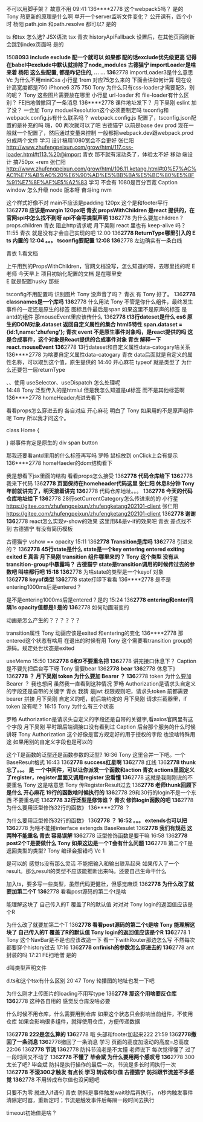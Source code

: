 不可以用脚手架？ 故意不用
09:41
136****2778
这个webpack5吗？ 是的
Tony
热更新的原理是什么啊 单开一个server监听文件变化？ 公开课有，四个小时
杨阳
path.join 和path.resolve 都可以? 是的

ts 和tsx 怎么选? JSX语法 tsx
青衣
historyApiFallback 设置后，在其他页面刷新会跳到index页面吗 是的


150****8093
include exclude 配一个就可以
如果都 配的话exclude优先级更高
记得在babel中exclude中默认就排除了node_modules 
古德猫宁
importLoader是啥来着 
杨阳
这么些配置, 都是咋记住的, ... ... 
136****2778
importLoader3是什么意思 
Vc
为什么不用miniCss 
小行星
1rem 对应75怎么来的 下面会讲如何计算
现在设计高宽度都是750 iPhone6 375 750
Tony
为什么只有css-loader才需要配3，别的呢？ 
Tony
这些图片需要放在哪里 
小行星
url-loader 和 file-loader有什么区别？ 
FE扫地僧撤回了一条消息
136****2778
课件地址发下？ 
月下吴刚
eslint 加了没？ 一会加
Tony
moduelResolution这个必须要制定吗  tsconfig和webpack.config.js有什么联系吗？ 
webpack.config.js 配置了，tsconfig.json配置的是补充的吗 
嗨，00
两次就可以了吧 
古德猫宁
以前是base dev prod
现在一般就一个配置了，然后通过变量来控制
一般都把webpack.dev跟webpack.prod分成两个文件 
学习
设计稿用1080宽会不会更好 
张仁阳
http://www.zhufengpeixun.com/grow/html/117.css-loader.html#t113.%20@import 
青衣
那不就有滚动条了，体验太不好 
移动 端设计 搞750px +rem
张仁阳
http://www.zhufengpeixun.com/grow/html/106.11.ketang.html#t0%E7%AC%AC1%E7%AB%A0%20%E6%90%AD%E5%BB%BA%E5%BC%80%E5%8F%91%E7%8E%AF%E5%A2%83 
学习
不会有 1080是百分百宽 
Caption
window 怎么升级 node 版本呀 
奋斗ing
nvm 




这个样式好像不对 main不应该是padding 120px 这个是和footer平行  
136****2778
应该是margin 120px吧 
青衣
propsWithChildren 是react 提供的，在官网spi中怎么找不到呀 
api不会写类型声明
136****2778
为什么要加children？
props.children
青衣
阻止http请求呢 
月下吴刚
react 里也有 keep-alive  吗？ 
11:55
青衣
就是没有才会自己实现的吧 
12:00
136****2778
ReturnType哪里引入的 
E
ts 内置的 
12:04
。。。
tsconfig要配置 
12:08
136****2778
左边确实有一条白线 


青衣
1.看文档

上午用到的PropsWithChildren，官网文档没写，怎么知道的呀，去哪里找的呢 
E
老师 今天早上 项目初始化配置的文档 是在哪里安  
E
就是配置husky 那些 


tsconfig不用配置吗 识别图片 
Tony
没声音了吗？ 
青衣
有 
Tony
好了。 
136****2778
classnames是一个库吗 
136****2778
什么用法 
Tony
不管是你什么组件，最终发生事件的一定还是原生的标签
图标且件最后是span
如果这里不是原声的标签 是antd的组件 那mouseEvent里应该传什么 
136****2778
t13行dateset是什么
es6 原生的DOM对象.dataset 返回自定义属性的集合 
html5特性
<span data-id="1" data-name="zhufeng"> span.dataset = {id:1,name:'zhufeng'};
青衣
event 不是原生事件对象吗，是react提供的吗 
这是合成事件，这个对象是React提供的合成事件对象
青衣
解释一下react.mouseEvent 
136****2778
13行dateset和自定义属性data-catogary啥关系 
136****2778
为啥要自定义属性data-catogary 
青衣
data后面就是自定义的属性名称，可以取到这个值，原生提供的 
14:40
开心麻花
typeof 就是类型了 为什么还要包一层returnType 

、、使用 useSelector、useDispatch 怎么处理呢  
14:48
Tony
泛型传入的是htmlul 但是我怎么知道是ul标签 而不是其他标签啊 
136****2778
homeHeader点进去看下  


看看props怎么穿进去的 各自对应 
开心麻花
明白了 
Tony
如果用的不是原声组件呢 
Tony
所以我才问这个。 

class Home {

}
绑事件肯定是原生的 div span button
<Home onclick>


那我还要看antd里用的什么标签再写吗 
罗畅
鼠标放到 onClick上会有提示 
136****2778
homeHaeder的dom结构看下 


我是想看下jsx里面的结构 看看props怎么接受 
136****2778
代码仓库给下 
136****2778
我来下代码 
136****2778
页面保持在homeheader代码这里 
张仁阳
休息8分钟 
Tony
年前就讲完了，明天接着讲完
136****2778
代码仓库地址。。。 
136****2778
今天的代码仓库地址给下 
136****2778
28行setCurrentCategory怎么传进来的的 
小行星
https://gitee.com/zhufengpeixun/zhufengketang202101-client 
张仁阳
https://gitee.com/zhufengpeixun/zhufengketang202101-client 
136****2778
谢谢 
136****2778
react怎么实现v-show的效果 这里用&&是v-if的效果吧 
青衣
差点找不到 
古德猫宁
有没有简历模板 



古德猫宁
vshow == opacity 
15:11
136****2778
Transition是库吗 
136****2778
引进来的？ 
136****2778
45行state是什么 
state是一个key entering entered exiting exited
E
<transition> 真香 
月下吴刚
transition 组件哪里来的？ 
Tony
这个类型 没有从 transition-group中暴露吗？ 
古德猫宁
state是transition调用的时候传过去的参数吧 叫啥都行吧 
15:18
136****2778
为啥state的类型是一个keyof 对象  
136****2778
keyof类型 
136****2778
state打印下看看 
136****2778
是不是entering1000ms后是entered？ 

是不是entering1000ms后是entered？是的 
15:24
136****2778
entering和enter间隔1s opacity值都是1 是的
136****2778
如何动画渐变的 

动画是怎么产生的？？？？？？

transition属性 
Tony
动画应该是exited 和entering的变化 
136****2778
那entered这个状态有啥用 在退出的时候有用
Tony
这个需要看transition group的源码。规定处世状态是exited 



useMemo 
15:50
136****2778
6和9不要重名把 
136****2778
讲完接口休息下？ 
Caption
是不要先把后台写下呀 
Tony
需要bear 
136****2778
bear 
136****2778
休息下》 
136****2778
？ 
月下吴刚
token 为什么要加 Bearer  ？ 
136****2778
token 为什么要加 Bearer  ？ 我也想问 虽然我一直看到这种情况 
罗畅
Authorization是请求头自定义的字段还是自带的关键字 
青衣
我猜 是jwt 权限规则吧，请求头token 前都需要bearer 拼接 
月下吴刚
自定义的吧，前后端约定的 
月下吴刚
请求拦截器里，if   token 没有呢？ 
16:15
Tony
为什么有三个状态 


罗畅
Authorization是请求头自定义的字段还是自带的关键字,看axios官网里有这个字段 
月下吴刚
平时跟后端调接口没有看到过 
Caption
后台那个服务的什么时候讲呀 
Tony
Authorization 这个好像是官方规定好的用于授权的字段 也没啥特殊用途 如果用别的自定义字段也是可以的 




这个T是函数的泛型还是函数参数的泛型? 
16:36
Tony
这里合并一下吧。一个 BaseResult格式 
16:43
136****2778
success红星啊 
136****2778
红线 
136****2778
thunk忘了。。。 
是 一个中间件，可以让你派发一个函数和action
青衣
actions里面定义了register，register里面又调用register 没看懂 
136****2778
这就是我刚刚说的不要重名 
Tony
这是啥意思 
Tony
传RegisterResult过去 
136****2778
老师thunk回顾下 是什么 
开心麻花
19行的函数啥时候执行的 
136****2778
29和30行的login不是一个东西 不要重名吧 
136****2778
32行泛型是修饰谁？ 
青衣
修饰login函数的吧 
136****2778
为什么要用泛型修饰32行的函数》 
136****2778
？ 



为什么要用泛型修饰32行的函数》 
136****2778
？ 
16:52
。。。
extends也可以把 
136****2778
为啥不能接interface extengds BaseResulet 
136****2778
我们有规范 这两种不能重名 
青衣
容易误解 
136****2778
泛型修饰函数是要干嘛 
16:58
136****2778
post2个T是要做什么 
Tony
如果这边是一个T会有什么问题 
136****2778
第二个T是返回类型的类型? 
Tony
编译会报错吗 
Vc
1 

是可以的
感觉ts没有那么灵活 不能把输入和输出联系起来 如果传入了一个result。那么result的类型不应该能推断出来吗。还要自己生命干什么 



加入ts，要多写一些类型，虽然代码更健壮，但感觉麻烦 
136****2778
为什么改了就要加第二个T 
136****2778
看看post源码的第二个t是啥 


能理解这块了 自己传入的T 覆盖了R的默认值 对对对
Tony
login的返回值应该是个R 



为什么改了就要加第二个T 
136****2778
看看post源码的第二个t是啥 
Tony
能理解这块了 自己传入的T 覆盖了R的默认值 
Tony
login的返回值应该是个R 
136****2778
1 
Tony
这个NavBar是不是也应该改造一下 看一下withRouter那边怎么写 不然每次都要穿个history过去 
17:16
136****2778
onfinish的参数怎么穿进去的 
136****2778
ant封装的吗 
17:21
FE扫地僧
是的 


d叫类型声明文件

d.ts和这个tsx有什么区别 
20:47
Tony
轮播图的地址也发一下吧 


为什么刚才上传图片的loading不用写type 
136****2778
那这个用啥要反仓库 
136****2778
这种各自用的 感觉反仓库没啥必要 


什么时候不用仓库，什么需要用到仓库
如果这个状态只会影响当前组件，不使用仓库
如果会影响很多组件，就得使用仓库，方便传递数据




136****2778
222是怎么算的 
136****2778
哦 头部和footer加起来222 
21:59
136****2778撤回了一条消息
136****2778撤回了一条消息
学习
页面的高度加滚动的高度=总高度 
22:06
136****2778
节流 
136****2778
防抖节流老是不太懂 老师说下 每次觉得懂了 过了一段时间又不动了 
136****2778
不懂了 
毕会斌
为什么要用两个感叹号 
136****2778
300太长了吧? 
毕会斌
防抖是执行操作的最后一次，节流是多长时间执行一次 
136****2778
不滚300才触发 有点长 
学习
转成布尔值 
古德猫宁
防抖跟节流差不多感觉 
136****2778
不用转成布尔值也没问题吧 


只要不为零 就进入if语句 
青衣
防抖是事件触发wait秒后再执行，
n秒内触发事件清除定时器，重新定时；节流是触发事件后每隔一段时间去执行 

timeout初始值是啥？ 


